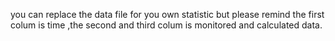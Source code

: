 you can replace the data file for you own statistic but please remind the first colum is time ,the second and third colum is monitored and calculated data. 
